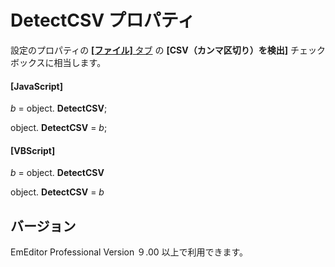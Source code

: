 # DetectCSV プロパティ

設定のプロパティの [**\[ファイル\]** タブ](../../dlg/properties/file/index) の **\[CSV（カンマ区切り）を検出\]** チェック ボックスに相当します。

#### \[JavaScript\]

_b_ = object. **DetectCSV**;

object. **DetectCSV** = _b_;

#### \[VBScript\]

_b_ = object. **DetectCSV**

object. **DetectCSV** = _b_

## バージョン

EmEditor Professional Version ９.00 以上で利用できます。